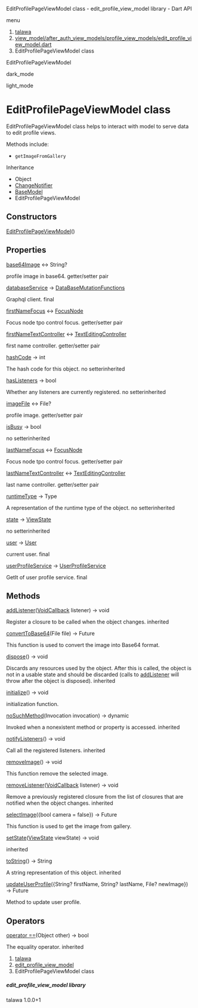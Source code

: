 




EditProfilePageViewModel class - edit\_profile\_view\_model library - Dart API







menu

1. [talawa](../index.html)
2. [view\_model/after\_auth\_view\_models/profile\_view\_models/edit\_profile\_view\_model.dart](../view_model_after_auth_view_models_profile_view_models_edit_profile_view_model/view_model_after_auth_view_models_profile_view_models_edit_profile_view_model-library.html)
3. EditProfilePageViewModel class

EditProfilePageViewModel


dark\_mode

light\_mode




# EditProfilePageViewModel class


EditProfilePageViewModel class helps to interact with model to serve data to edit profile views.

Methods include:

* `getImageFromGallery`

Inheritance

* Object
* [ChangeNotifier](https://api.flutter.dev/flutter/foundation/ChangeNotifier-class.html)
* [BaseModel](../view_model_base_view_model/BaseModel-class.html)
* EditProfilePageViewModel



## Constructors

[EditProfilePageViewModel](../view_model_after_auth_view_models_profile_view_models_edit_profile_view_model/EditProfilePageViewModel/EditProfilePageViewModel.html)()




## Properties

[base64Image](../view_model_after_auth_view_models_profile_view_models_edit_profile_view_model/EditProfilePageViewModel/base64Image.html)
↔ String?

profile image in base64.
getter/setter pair

[databaseService](../view_model_after_auth_view_models_profile_view_models_edit_profile_view_model/EditProfilePageViewModel/databaseService.html)
→ [DataBaseMutationFunctions](../services_database_mutation_functions/DataBaseMutationFunctions-class.html)

Graphql client.
final

[firstNameFocus](../view_model_after_auth_view_models_profile_view_models_edit_profile_view_model/EditProfilePageViewModel/firstNameFocus.html)
↔ [FocusNode](https://api.flutter.dev/flutter/widgets/FocusNode-class.html)

Focus node tpo control focus.
getter/setter pair

[firstNameTextController](../view_model_after_auth_view_models_profile_view_models_edit_profile_view_model/EditProfilePageViewModel/firstNameTextController.html)
↔ [TextEditingController](https://api.flutter.dev/flutter/widgets/TextEditingController-class.html)

first name controller.
getter/setter pair

[hashCode](https://api.flutter.dev/flutter/foundation/Listenable/hashCode.html)
→ int

The hash code for this object.
no setterinherited

[hasListeners](https://api.flutter.dev/flutter/foundation/ChangeNotifier/hasListeners.html)
→ bool

Whether any listeners are currently registered.
no setterinherited

[imageFile](../view_model_after_auth_view_models_profile_view_models_edit_profile_view_model/EditProfilePageViewModel/imageFile.html)
↔ File?

profile image.
getter/setter pair

[isBusy](../view_model_base_view_model/BaseModel/isBusy.html)
→ bool

no setterinherited

[lastNameFocus](../view_model_after_auth_view_models_profile_view_models_edit_profile_view_model/EditProfilePageViewModel/lastNameFocus.html)
↔ [FocusNode](https://api.flutter.dev/flutter/widgets/FocusNode-class.html)

Focus node tpo control focus.
getter/setter pair

[lastNameTextController](../view_model_after_auth_view_models_profile_view_models_edit_profile_view_model/EditProfilePageViewModel/lastNameTextController.html)
↔ [TextEditingController](https://api.flutter.dev/flutter/widgets/TextEditingController-class.html)

last name controller.
getter/setter pair

[runtimeType](https://api.flutter.dev/flutter/foundation/Listenable/runtimeType.html)
→ Type

A representation of the runtime type of the object.
no setterinherited

[state](../view_model_base_view_model/BaseModel/state.html)
→ [ViewState](../enums_enums/ViewState.html)

no setterinherited

[user](../view_model_after_auth_view_models_profile_view_models_edit_profile_view_model/EditProfilePageViewModel/user.html)
→ [User](../models_user_user_info/User-class.html)

current user.
final

[userProfileService](../view_model_after_auth_view_models_profile_view_models_edit_profile_view_model/EditProfilePageViewModel/userProfileService.html)
→ [UserProfileService](../services_user_profile_service/UserProfileService-class.html)

GetIt of user profile service.
final



## Methods

[addListener](https://api.flutter.dev/flutter/foundation/ChangeNotifier/addListener.html)([VoidCallback](https://api.flutter.dev/flutter/dart-ui/VoidCallback.html) listener)
→ void


Register a closure to be called when the object changes.
inherited

[convertToBase64](../view_model_after_auth_view_models_profile_view_models_edit_profile_view_model/EditProfilePageViewModel/convertToBase64.html)(File file)
→ Future<String>


This function is used to convert the image into Base64 format.

[dispose](https://api.flutter.dev/flutter/foundation/ChangeNotifier/dispose.html)()
→ void


Discards any resources used by the object. After this is called, the
object is not in a usable state and should be discarded (calls to
[addListener](https://api.flutter.dev/flutter/foundation/ChangeNotifier/addListener.html) will throw after the object is disposed).
inherited

[initialize](../view_model_after_auth_view_models_profile_view_models_edit_profile_view_model/EditProfilePageViewModel/initialize.html)()
→ void


initialization function.

[noSuchMethod](https://api.flutter.dev/flutter/foundation/Listenable/noSuchMethod.html)(Invocation invocation)
→ dynamic


Invoked when a nonexistent method or property is accessed.
inherited

[notifyListeners](https://api.flutter.dev/flutter/foundation/ChangeNotifier/notifyListeners.html)()
→ void


Call all the registered listeners.
inherited

[removeImage](../view_model_after_auth_view_models_profile_view_models_edit_profile_view_model/EditProfilePageViewModel/removeImage.html)()
→ void


This function remove the selected image.

[removeListener](https://api.flutter.dev/flutter/foundation/ChangeNotifier/removeListener.html)([VoidCallback](https://api.flutter.dev/flutter/dart-ui/VoidCallback.html) listener)
→ void


Remove a previously registered closure from the list of closures that are
notified when the object changes.
inherited

[selectImage](../view_model_after_auth_view_models_profile_view_models_edit_profile_view_model/EditProfilePageViewModel/selectImage.html)({bool camera = false})
→ Future<void>


This function is used to get the image from gallery.

[setState](../view_model_base_view_model/BaseModel/setState.html)([ViewState](../enums_enums/ViewState.html) viewState)
→ void


inherited

[toString](https://api.flutter.dev/flutter/foundation/Listenable/toString.html)()
→ String


A string representation of this object.
inherited

[updateUserProfile](../view_model_after_auth_view_models_profile_view_models_edit_profile_view_model/EditProfilePageViewModel/updateUserProfile.html)({String? firstName, String? lastName, File? newImage})
→ Future<void>


Method to update user profile.



## Operators

[operator ==](https://api.flutter.dev/flutter/foundation/Listenable/operator_equals.html)(Object other)
→ bool


The equality operator.
inherited



 


1. [talawa](../index.html)
2. [edit\_profile\_view\_model](../view_model_after_auth_view_models_profile_view_models_edit_profile_view_model/view_model_after_auth_view_models_profile_view_models_edit_profile_view_model-library.html)
3. EditProfilePageViewModel class

##### edit\_profile\_view\_model library





talawa
1.0.0+1






